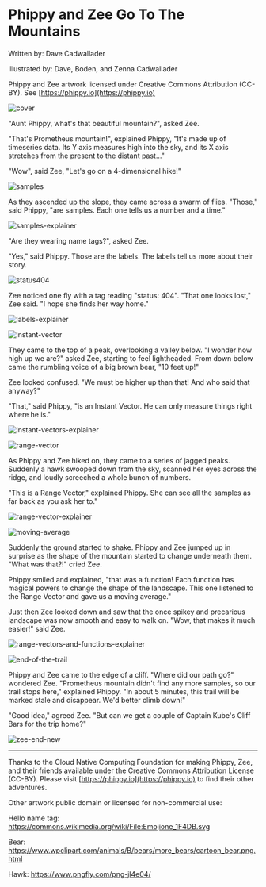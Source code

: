 # Phippy and Zee Go To The Mountains

Written by: Dave Cadwallader

Illustrated by: Dave, Boden, and Zenna Cadwallader

Phippy and Zee artwork licensed under Creative Commons Attribution (CC-BY). See [https://phippy.io](https://phippy.io)

![cover](https://user-images.githubusercontent.com/1438478/58668004-dd6c3c80-82f4-11e9-90e3-00b6580c27e8.jpg)

"Aunt Phippy, what's that beautiful mountain?", asked Zee.

"That's Prometheus mountain!", explained Phippy, "It's made up of timeseries data. Its Y axis measures high into the sky, and its X axis stretches from the present to the distant past..."

"Wow", said Zee, "Let's go on a 4-dimensional hike!"

![samples](https://user-images.githubusercontent.com/1438478/58668010-e0672d00-82f4-11e9-8468-72f69e7ab489.jpg)

As they ascended up the slope, they came across a swarm of flies. "Those," said Phippy, "are samples. Each one tells us a number and a time."

![samples-explainer](https://user-images.githubusercontent.com/1438478/58757536-99c72d80-84c2-11e9-9c08-0dda20b55646.jpg)

"Are they wearing name tags?", asked Zee.

"Yes," said Phippy. Those are the labels. The labels tell us more about their story.

![status404](https://user-images.githubusercontent.com/1438478/58723197-b6fedd80-8396-11e9-85a3-2594ab010a67.jpg)

Zee noticed one fly with a tag reading "status: 404". "That one looks lost," Zee said. "I hope she finds her way home."

![labels-explainer](https://user-images.githubusercontent.com/1438478/58757533-992e9700-84c2-11e9-94f2-110d4ab0d2a5.jpg)

![instant-vector](https://user-images.githubusercontent.com/1438478/58668362-df82cb00-82f5-11e9-9e9c-06ff9a775db7.jpg)

They came to the top of a peak, overlooking a valley below. "I wonder how high up we are?" asked Zee, starting to feel lightheaded. From down below came the rumbling voice of a big brown bear, "10 feet up!"

Zee looked confused. "We must be higher up than that! And who said that anyway?"

"That," said Phippy, "is an Instant Vector. He can only measure things right where he is."

![instant-vectors-explainer](https://user-images.githubusercontent.com/1438478/58757537-99c72d80-84c2-11e9-8314-896bb04c2de6.jpg)

![range-vector](https://user-images.githubusercontent.com/1438478/58668498-58822280-82f6-11e9-95a3-b4e63d333159.jpg)

As Phippy and Zee hiked on, they came to a series of jagged peaks. Suddenly a hawk swooped down from the sky, scanned her eyes across the ridge, and loudly screeched a whole bunch of numbers.

"This is a Range Vector," explained Phippy. She can see all the samples as far back as you ask her to."

![range-vector-explainer](https://user-images.githubusercontent.com/1438478/58757534-992e9700-84c2-11e9-816b-de971dbc9ef6.jpg)

![moving-average](https://user-images.githubusercontent.com/1438478/58668497-58822280-82f6-11e9-9a53-02fdb0394aa7.jpg)

Suddenly the ground started to shake. Phippy and Zee jumped up in surprise as the shape of the mountain started to change underneath them. "What was that?!" cried Zee.

Phippy smiled and explained, "that was a function! Each function has magical powers to change the shape of the landscape. This one listened to the Range Vector and gave us a moving average."

Just then Zee looked down and saw that the once spikey and precarious landscape was now smooth and easy to walk on. "Wow, that makes it much easier!" said Zee.

![range-vectors-and-functions-explainer](https://user-images.githubusercontent.com/1438478/58757535-992e9700-84c2-11e9-9d5e-589c153c156a.jpg)

![end-of-the-trail](https://user-images.githubusercontent.com/1438478/58723199-b7977400-8396-11e9-80bc-d42202278115.jpg)

Phippy and Zee came to the edge of a cliff. "Where did our path go?" wondered Zee. "Prometheus mountain didn't find any more samples, so our trail stops here," explained Phippy. "In about 5 minutes, this trail will be marked stale and disappear. We'd better climb down!"

"Good idea," agreed Zee. "But can we get a couple of Captain Kube's Cliff Bars for the trip home?"

![zee-end-new](https://user-images.githubusercontent.com/1438478/58723204-b8c8a100-8396-11e9-88a3-cc0dcc6fa49f.jpg)

---

Thanks to the Cloud Native Computing Foundation for making Phippy, Zee, and their friends available under the Creative Commons Attribution License (CC-BY). Please visit [https://phippy.io](https://phippy.io) to find their other adventures.

Other artwork public domain or licensed for non-commercial use:

Hello name tag: https://commons.wikimedia.org/wiki/File:Emojione_1F4DB.svg

Bear: https://www.wpclipart.com/animals/B/bears/more_bears/cartoon_bear.png.html

Hawk: https://www.pngfly.com/png-jl4e04/
